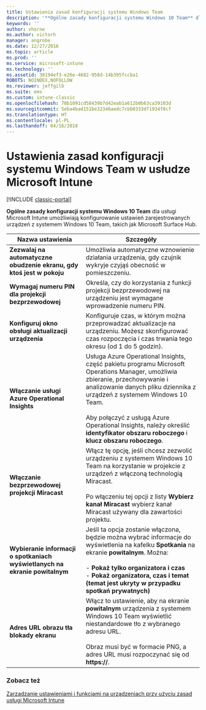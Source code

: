 ```yaml
---
title: Ustawienia zasad konfiguracji systemu Windows Team
description: '**Ogólne zasady konfiguracji systemu Windows 10 Team** dla usługi Microsoft Intune umożliwiają konfigurowanie ustawień zarejestrowanych urządzeń z systemem Windows 10 Team, takich jak Microsoft Surface Hub.'
keywords: ''
author: vhorne
ms.author: victorh
manager: angrobe
ms.date: 12/27/2016
ms.topic: article
ms.prod: ''
ms.service: microsoft-intune
ms.technology: ''
ms.assetid: 38194ef3-e26e-4682-958d-14b395fccba1
ROBOTS: NOINDEX,NOFOLLOW
ms.reviewer: jeffgilb
ms.suite: ems
ms.custom: intune-classic
ms.openlocfilehash: 70b1091cd58439b7d42eab1a612b0b63ca39103d
ms.sourcegitcommit: 5eba4bad151be32346aedc7cbb0333d71934f8cf
ms.translationtype: HT
ms.contentlocale: pl-PL
ms.lasthandoff: 04/16/2018
---
```

# <a name="windows-team-configuration-policy-settings-in-microsoft-intune"></a>Ustawienia zasad konfiguracji systemu Windows Team w usłudze Microsoft Intune

[!INCLUDE [classic-portal](../includes/classic-portal.md)]

**Ogólne zasady konfiguracji systemu Windows 10 Team** dla usługi Microsoft Intune umożliwiają konfigurowanie ustawień zarejestrowanych urządzeń z systemem Windows 10 Team, takich jak Microsoft Surface Hub.


|                                  Nazwa ustawienia                                   |                                                                                                                                                                Szczegóły                                                                                                                                                                |
|---------------------------------------------------------------------------------|---------------------------------------------------------------------------------------------------------------------------------------------------------------------------------------------------------------------------------------------------------------------------------------------------------------------------------------|
|  <strong>Zezwalaj na automatyczne obudzenie ekranu, gdy ktoś jest w pokoju</strong>   |                                                                                                                         Umożliwia automatyczne wznowienie działania urządzenia, gdy czujnik wykryje czyjąś obecność w pomieszczeniu.                                                                                                                          |
|              <strong>Wymagaj numeru PIN dla projekcji bezprzewodowej</strong>               |                                                                                                             Określa, czy do korzystania z funkcji projekcji bezprzewodowej na urządzeniu jest wymagane wprowadzenie numeru PIN.                                                                                                             |
|          <strong>Konfiguruj okno obsługi aktualizacji urządzenia</strong>           |                                                                                          Konfiguruje czas, w którym można przeprowadzać aktualizacje na urządzeniu. Możesz skonfigurować czas rozpoczęcia i czas trwania tego okresu (od 1 do 5 godzin).                                                                                           |
|               <strong>Włączanie usługi Azure Operational Insights</strong>                |                  Usługa Azure Operational Insights, część pakietu programu Microsoft Operations Manager, umożliwia zbieranie, przechowywanie i analizowanie danych pliku dziennika z urządzeń z systemem Windows 10 Team.<br /><br />Aby połączyć z usługą Azure Operational Insights, należy określić <strong>identyfikator obszaru roboczego</strong> i <strong>klucz obszaru roboczego</strong>.                   |
|              <strong>Włączanie bezprzewodowej projekcji Miracast</strong>               |                                          Włącz tę opcję, jeśli chcesz zezwolić urządzeniu z systemem Windows 10 Team na korzystanie w projekcie z urządzeń z włączoną technologią Miracast.<br /><br />Po włączeniu tej opcji z listy <strong>Wybierz kanał Miracast</strong> wybierz kanał Miracast używany dla zawartości projektu.                                           |
| <strong>Wybieranie informacji o spotkaniach wyświetlanych na ekranie powitalnym</strong> | Jeśli ta opcja zostanie włączona, będzie można wybrać informacje do wyświetlenia na kafelku <strong>Spotkania</strong> na ekranie <strong>powitalnym</strong>. Można:<br /><br />-   <strong>Pokaż tylko organizatora i czas</strong><br />-   <strong>Pokaż organizatora, czas i temat (temat jest ukryty w przypadku spotkań prywatnych)</strong> |
|                <strong>Adres URL obrazu tła blokady ekranu</strong>                 |                                           Włącz to ustawienie, aby na ekranie <strong>powitalnym</strong> urządzenia z systemem Windows 10 Team wyświetlić niestandardowe tło z wybranego adresu URL.<br /><br />Obraz musi być w formacie PNG, a adres URL musi rozpoczynać się od <strong>https://</strong>.                                            |

### <a name="see-also"></a>Zobacz też
[Zarządzanie ustawieniami i funkcjami na urządzeniach przy użyciu zasad usługi Microsoft Intune](manage-settings-and-features-on-your-devices-with-microsoft-intune-policies.md)


